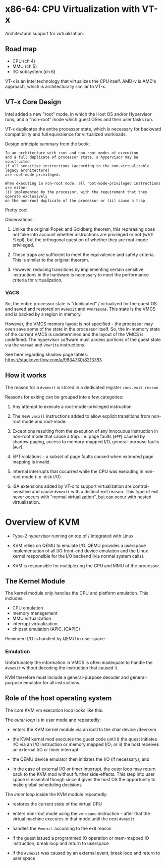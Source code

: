 # x86-64: CPU Virtualization with VT-x
Architectural support for virtualization.

## Road map
* CPU (ch 4)
* MMU (ch 5)
* I/O subsystem (ch 6)

VT-x is an Intel technology that virtualizes the CPU itself.
AMD-v is AMD's approach, which is architecturally similar to VT-x.


## VT-x Core Design

Intel added a new "root" mode, in which the Host OS and/or Hypervisor runs, and a
"non-root" mode which guest OSes and their user tasks run.

VT-x duplicates the entire processor state, which is necessary for backward
compatibility and full equivalence for virtualized workloads.

Design principle summary from the book:
```
In an architecture with root and non-root modes of execution
and a full duplicate of processor state, a hypervisor may be constructed
if all sensitive instructions (according to the non-virtualizable legacy architecture)
are root-mode privileged.

When executing in non-root mode, all root-mode-privileged instructions are either
(i) implemented by the processor, with the requirement that they operate exclusively
on the non-root duplicate of the processor or (ii) cause a trap.
```
Pretty cool.

Observations:

1. Unlike the original Popek and Goldberg theorem, this rephrasing does not take into
account whether instructions are privileged or not (w/r/t %cpl), but the orthogonal
question of whether they are root-mode privileged.

2. These traps are sufficient to meet the equivalence and safety criteria. This is
similar to the original theorem.

3. However, reducing transitions by implementing certain sensitive instructions in the
hardware is necessary to meet the performance criteria for virtualization.

### VACS
So, the entire processor state is "duplicated" / virtualized for the guest OS and
saved and restored on `#vmexit` and `#vmresume`. This state is the VMCS and is backed
by a region in memory.

However, the VMCS memory layout is not specified - the processor may even save
some of the state in the processor itself. So, the in-memory state of the
current VMCS is undetermined and the layout of the VMCS is undefined. The
hypervisor software must access portions of the guest state via the `vmread` and
`vmwrite` instructions.

See here regarding shadow page tables:
https://stackoverflow.com/a/9834730/8213783

## How it works
The reason for a `#vmexit` is stored in a dedicated register `vmcs.exit_reason`.

Reasons for exiting can be grouped into a few categories:

1. Any attempt to execute a root-mode-privileged instruction

2. The new `vmcall` instructions added to allow explicit transitions from non-root mode
   and root-mode.
   
3. Exceptions resulting from the execution of any innocuous instruction in non-root mode
   that cause a trap. i.e. page faults (`#PF`) caused by shadow paging, access to memory-mapped I/O,
   general-purpose faults (`#GP`).

4. EPT violations - a subset of page faults caused when extended page mapping is invalid.

5. Internal interrupts that occurred while the CPU was executing in non-root mode (i.e. disk I/O).

6. ISA extensions added by VT-x to support virtualization are control-sensitive and cause `#vmexit`
   with a distinct exit reason. This type of exit never occurs with "normal virtualization", but can
   occur with nested virtualization.

# Overview of KVM

* Type-2 hypervisor running on top of / integrated with Linux

* KVM relies on QEMU to emulate I/O. QEMU provides a userspace implementation of all I/O front-end
  device emulation and the Linux kernel responsible for the I/O backend (via normal system calls).
  
* KVM is responsible for multiplexing the CPU and MMU of the processor.

## The Kernel Module
The kernel module only handles the CPU and platform emulation. This includes:

* CPU emulation
* memory management
* MMU virtualization
* interrupt virtualization
* chipset emulation (APIC, IOAPIC)

Reminder: I/O is handled by QEMU in user space

### Emulation
Unfortunately the information in VMCS is often inadequate to handle the `#vmexit` without decoding the
instruction that caused it.

KVM therefore must include a general-purpose decoder and general-purpose emulator for all instructions.

## Role of the host operating system
The core KVM vm execution loop looks like this:

The *outer loop* is in user mode and repeatedly: 
* enters the KVM kernel module via an ioctl to the char device /dev/kvm

* the KVM kernel mod executes the guest code until
  i) the quest initiates I/O via an I/O instruction or memory mapped I/O; or
  ii) the host receives an external I/O or timer interrupt

* the QEMU device emulator then initiates the I/O (if necessary); and

* in the case of external I/O or timer interrupt, the outer loop may return back
  to the KVM mod without further side-effects. This step into user space is
  essential though since it gives the host OS the opportunity to make global
  scheduling decisions

The *inner loop* inside the KVM module repeatedly:
* restores the current state of the virtual CPU

* enters non-root mode using the `vmresume` instruction - after that the virtual machine
  executes in that mode until the next `#vmexit`

* handles the `#vmexit` according to the exit reason

* if the guest issued a programmed IO operation or mem-mapped IO instruction, break loop
  and return to userspace

* if the `#vmexit` was caused by an external event, break loop and return to user space
